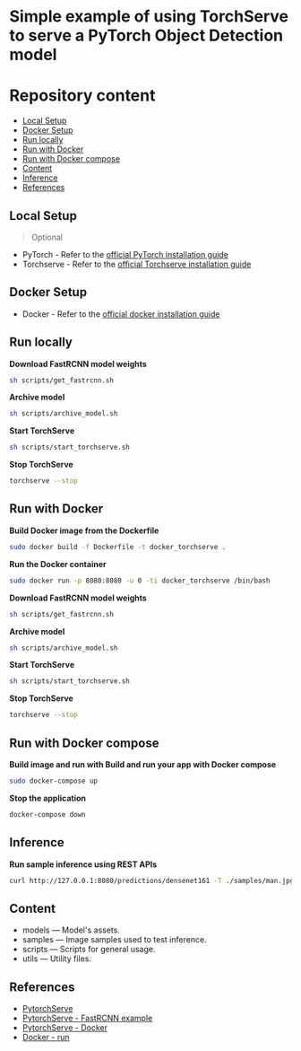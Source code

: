 # Simple example of using TorchServe to serve a PyTorch Object Detection model


# Repository content
- [Local Setup](#local-setup)
- [Docker Setup](#docker-setup)
- [Run locally](#run-locally)
- [Run with Docker](#run-with-docker)
- [Run with Docker compose](#run-with-docker-compose)
- [Content](#content)
- [Inference](#inference)
- [References](#references)


## Local Setup
> Optional
- PyTorch - Refer to the [official PyTorch installation guide](https://pytorch.org/get-started/locally/#linux-installation)
- Torchserve - Refer to the [official Torchserve installation guide](https://github.com/pytorch/serve#install-torchserve-and-torch-model-archiver)

## Docker Setup
- Docker - Refer to the [official docker installation guide](https://help.github.com/en/github/getting-started-with-github/set-up-git)


## Run locally
**Download FastRCNN model weights**
```bash
sh scripts/get_fastrcnn.sh
```

**Archive model**
```bash
sh scripts/archive_model.sh
```

**Start TorchServe**
```bash
sh scripts/start_torchserve.sh
```

**Stop TorchServe**
```bash
torchserve --stop
```


## Run with Docker
**Build Docker image from the Dockerfile**
```bash
sudo docker build -f Dockerfile -t docker_torchserve .
```

**Run the Docker container**
```bash
sudo docker run -p 8080:8080 -u 0 -ti docker_torchserve /bin/bash
```

**Download FastRCNN model weights**
```bash
sh scripts/get_fastrcnn.sh
```

**Archive model**
```bash
sh scripts/archive_model.sh
```

**Start TorchServe**
```bash
sh scripts/start_torchserve.sh
```

**Stop TorchServe**
```bash
torchserve --stop
```


## Run with Docker compose
**Build image and run with Build and run your app with Docker compose**
```bash
sudo docker-compose up
```

**Stop the application**
```bash
docker-compose down
```


## Inference
**Run sample inference using REST APIs**
```bash
curl http://127.0.0.1:8080/predictions/densenet161 -T ./samples/man.jpg
```


## Content
- models — Model's assets.
- samples — Image samples used to test inference.
- scripts — Scripts for general usage.
- utils — Utility files.


## References
- [PytorchServe](https://github.com/pytorch/serve)
- [PytorchServe - FastRCNN example](https://github.com/pytorch/serve/tree/master/examples/object_detector/fast-rcnn)
- [PytorchServe - Docker](https://github.com/pytorch/serve/tree/master/docker)
- [Docker - run](https://docs.docker.com/engine/reference/commandline/run/)